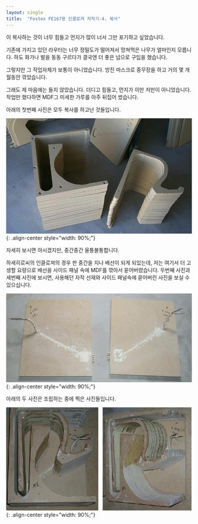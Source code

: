 ```yaml
---
layout: single
title:  "Fostex FE167용 인클로져 자작기-4. 복사"
---
```


이 복사하는 것이 너무 힘들고 먼지가 많이 너서 그만 포기하고 싶었습니다.

기존에 가지고 있던 라우터는 너무 정밀도가 떨어져서 망쳐먹은 나무가 얼마인지 모릅니다. 하도 화가나 발을 동동 구르다가 결국엔 더 좋은 넘으로 구입을 했습니다.

그렇지만 그 작업자체가 보통이 아니었습니다. 방진 마스크로 중무장을 하고 거의 몇 개월동안 깎았습니다.

그래도 제 마음에는 들지 않았습니다. 더디고 힘들고, 먼지가 이만 저만이 아니었습니다.작업만 했다하면 MDF그 미세한 가루를 아주 뒤집어 썼습니다.

아래의 첫번째 사진은 모두 복사를 하고난 것들입니다.

![styled-image](/assets/images/2005-08-10/2005-08-10-01.jpg){: .align-center style="width: 90%;"}

자세히 보시면 아시겠지만, 중간중간 울퉁불퉁합니다.

하세히로씨의 인클로져의 경우 판 중간을 지나 배선이 되게 되있는데, 저는 여기서 더 고생할 요량으로 배선을 사이드 패널 속에 MDF를 깎아서 묻어버렸습니다. 두번째 사진과 세번째 사진에 보시면, 사용해던 자작 선재와 사이드 패널속에 묻어버린 사진을 보실 수 있으십니다.

![styled-image](/assets/images/2005-08-10/2005-08-10-02.jpg){: .align-center style="width: 90%;"}

아래의 두 사진은 조립하는 중에 찍은 사진들입니다.

![styled-image](/assets/images/2005-08-10/2005-08-10-03.jpg){: .align-center style="width: 90%;"}
